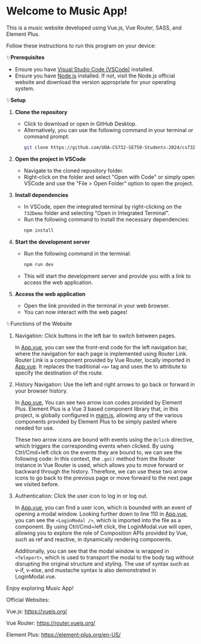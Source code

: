 <h1>Welcome to Music App!</h1>
This is a music website developed using Vue.js, Vue Router, SASS, and Element Plus.  

Follow these instructions to run this program on your device:

✨**Prerequisites**

- Ensure you have [Visual Studio Code (VSCode)](https://code.visualstudio.com/) installed.
- Ensure you have [Node.js](https://nodejs.org/en) installed. If not, visit the Node.js official website and download the version appropriate for your operating system.

✨**Setup**

1. **Clone the repository**
   - Click to download or open in GitHub Desktop.
   - Alternatively, you can use the following command in your terminal or command prompt:
     ```bash
     git clone https://github.com/UOA-CS732-SE750-Students-2024/cs732-assignment-kesesek.git
     ```

2. **Open the project in VSCode**
   - Navigate to the cloned repository folder.
   - Right-click on the folder and select "Open with Code" or simply open VSCode and use the "File > Open Folder" option to open the project.

3. **Install dependencies**
   - In VSCode, open the integrated terminal by right-clicking on the `732Demo` folder and selecting "Open in Integrated Terminal".
   - Run the following command to install the necessary dependencies:
     ```bash
     npm install
     ```

4. **Start the development server**
   - Run the following command in the terminal:
     ```bash
     npm run dev
     ```
   - This will start the development server and provide you with a link to access the web application.

5. **Access the web application**
   - Open the link provided in the terminal in your web browser.
   - You can now interact with the web pages!

✨Functions of the Website

1. Navigation: Click buttons in the left bar to switch between pages.
   
   In [App.vue](732Demo/src/App.vue), you can see the front-end code for the left navigation bar, where the navigation for each page is implemented using Router Link. Router Link is a component provided by Vue Router, locally imported in [App.vue](732Demo/src/App.vue). It replaces the traditional `<a>` tag and uses the to attribute to specify the destination of the route.

2. History Navigation: Use the left and right arrows to go back or forward in your browser history.
   
   In [App.vue](732Demo/src/App.vue#L94-L101), You can see two arrow icon codes provided by Element Plus. Element Plus is a Vue 3 based component library that, in this project, is globally configured in [main.js](732Demo/src/main.js), allowing any of the various components provided by Element Plus to be simply pasted where needed for use.
   
   These two arrow icons are bound with events using the `@click` directive, which triggers the corresponding events when clicked. By using Ctrl/Cmd+left click on the events they are bound to, we can see the following code: In this context, the `.go()` method from the Router instance in Vue Router is used, which allows you to move forward or backward through the history. Therefore, we can use these two arrow icons to go back to the previous page or move forward to the next page we visited before.

3. Authentication: Click the user icon to log in or log out.
   
   In [App.vue](732Demo/src/App.vue#L108), you can find a user icon, which is bounded with an event of opening a modal window. Looking further down to line 110 in [App.vue](732Demo/src/App.vue#L110), you can see the `<LoginModal />`, which is imported into the file as a component. By using Ctrl/Cmd+left click, the LoginModal.vue will open, allowing you to explore the role of Composition APIs provided by Vue, such as ref and reactive, in dynamically rendering components.
   
   Additionally, you can see that the modal window is wrapped in `<Teleport>`, which is used to transport the modal to the body tag without disrupting the original structure and styling. The use of syntax such as v-if, v-else, and mustache syntax is also demonstrated in LoginModal.vue.

Enjoy exploring Music App!

Official Websites:  

Vue.js: https://vuejs.org/  

Vue Router: https://router.vuejs.org/  

Element Plus: https://element-plus.org/en-US/  


